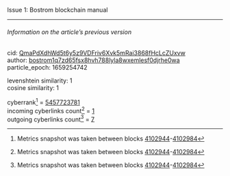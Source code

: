 Issue 1: Bostrom blockchain manual

---

###### Information on the article’s previous version  

cid: [QmaPdXdhWd5t6y5z9VDFriv6Xvk5mRai3868fHcLcZUxvw](https://cyb.ai/ipfs/QmaPdXdhWd5t6y5z9VDFriv6Xvk5mRai3868fHcLcZUxvw)  
author: [bostrom1q7zd65fsx8hvh788lyla8wxemlesf0djrhe0wa](https://cyb.ai/network/bostrom/contract/bostrom1q7zd65fsx8hvh788lyla8wxemlesf0djrhe0wa)  
particle_epoch: 1659254742  

levenshtein similarity: 1  
cosine similarity: 1  

cyberrank[^1] = [5457723781](https://lcd.bostrom.cybernode.ai/cyber/rank/v1beta1/rank/rank/QmaPdXdhWd5t6y5z9VDFriv6Xvk5mRai3868fHcLcZUxvw)  
incoming cyberlinks count[^1] = [1](https://lcd.bostrom.cybernode.ai/cyber/rank/v1beta1/rank/backlinks/QmaPdXdhWd5t6y5z9VDFriv6Xvk5mRai3868fHcLcZUxvw?pagination.page=0&pagination.per_page=1000)  
outgoing cyberlinks count[^1] = [7](https://lcd.bostrom.cybernode.ai/cyber/rank/v1beta1/rank/search/QmaPdXdhWd5t6y5z9VDFriv6Xvk5mRai3868fHcLcZUxvw??pagination.page=0&pagination.per_page=1000)  

[^1]: Metrics snapshot was taken between blocks [4102944](https://cyb.ai/network/bostrom/block/4102944)-[4102984](https://cyb.ai/network/bostrom/block/4102984)

